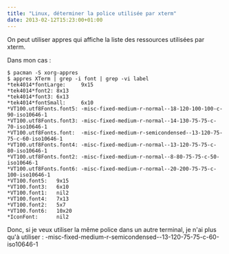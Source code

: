 ```yaml
---
title: "Linux, déterminer la police utilisée par xterm"
date: 2013-02-12T15:23:00+01:00
---
```

On peut utiliser appres qui affiche la liste des ressources utilisées par xterm.

Dans mon cas :


```
$ pacman -S xorg-appres
$ appres XTerm | grep -i font | grep -vi label
*tek4014*fontLarge:     9x15
*tek4014*font2: 8x13
*tek4014*font3: 6x13
*tek4014*fontSmall:     6x10
*VT100.utf8Fonts.font5: -misc-fixed-medium-r-normal--18-120-100-100-c-90-iso10646-1
*VT100.utf8Fonts.font3: -misc-fixed-medium-r-normal--14-130-75-75-c-70-iso10646-1
*VT100.utf8Fonts.font:  -misc-fixed-medium-r-semicondensed--13-120-75-75-c-60-iso10646-1
*VT100.utf8Fonts.font4: -misc-fixed-medium-r-normal--13-120-75-75-c-80-iso10646-1
*VT100.utf8Fonts.font2: -misc-fixed-medium-r-normal--8-80-75-75-c-50-iso10646-1
*VT100.utf8Fonts.font6: -misc-fixed-medium-r-normal--20-200-75-75-c-100-iso10646-1
*VT100.font5:   9x15
*VT100.font3:   6x10
*VT100.font1:   nil2
*VT100.font4:   7x13
*VT100.font2:   5x7
*VT100.font6:   10x20
*IconFont:      nil2
```


Donc, si je veux utiliser la même police dans un autre terminal, je n'ai plus qu'à utiliser : -misc-fixed-medium-r-semicondensed--13-120-75-75-c-60-iso10646-1

<div style="height: 0; overflow: hidden;">appres pacman xterm</div>

